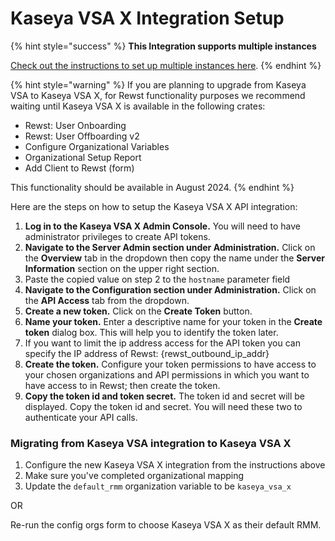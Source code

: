 # Kaseya VSA X Integration Setup

{% hint style="success" %}
**This Integration supports multiple instances**

[Check out the instructions to set up multiple instances here](../../general/multi-instance-integration/multi-instance-integration-setup.md).
{% endhint %}

{% hint style="warning" %}
If you are planning to upgrade from Kaseya VSA to Kaseya VSA X, for Rewst functionality purposes we recommend waiting until Kaseya VSA X is available in the following crates:

* Rewst: User Onboarding
* Rewst: User Offboarding v2
* Configure Organizational Variables
* Organizational Setup Report
* Add Client to Rewst (form)

This functionality should be available in August 2024.
{% endhint %}

Here are the steps on how to setup the Kaseya VSA X API integration:

1. **Log in to the Kaseya VSA X Admin Console.** You will need to have administrator privileges to create API tokens.
2. **Navigate to the Server Admin section under Administration.** Click on the **Overview** tab in the dropdown then copy the name under the **Server Information** section on the upper right section.
3. Paste the copied value on step 2 to the `hostname` parameter field
4. **Navigate to the Configuration section under Administration.** Click on the **API Access** tab from the dropdown.
5. **Create a new token.** Click on the **Create Token** button.
6. **Name your token.** Enter a descriptive name for your token in the **Create token** dialog box. This will help you to identify the token later.
7. If you want to limit the ip address access for the API token you can specify the IP address of Rewst: {rewst\_outbound\_ip\_addr}
8. **Create the token.** Configure your token permissions to have access to your chosen organizations and API permissions in which you want to have access to in Rewst; then create the token.
9. **Copy the token id and token secret.** The token id and secret will be displayed. Copy the token id and secret. You will need these two to authenticate your API calls.

### Migrating from Kaseya VSA integration to Kaseya VSA X

1. Configure the new Kaseya VSA X integration from the instructions above
2. Make sure you've completed organizational mapping
3. Update the `default_rmm` organization variable to be `kaseya_vsa_x`&#x20;

&#x20;       OR&#x20;

&#x20;       Re-run the config orgs form to choose Kaseya VSA X as their default RMM.
